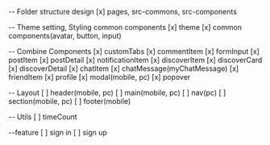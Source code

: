 -- Folder structure design
[x] pages, src-commons, src-components

-- Theme setting, Styling common components
[x] theme
[x] common components(avatar, button, input)

-- Combine Components
[x] customTabs
[x] commentItem
[x] formInput
[x] postItem
[x] postDetail
[x] notificationItem
[x] discoverItem
[x] discoverCard
[x] discoverDetail
[x] chatItem
[x] chatMessage(myChatMessage)
[x] friendItem
[x] profile
[x] modal(mobile, pc)
[x] popover

-- Layout
[ ] header(mobile, pc)
[ ] main(mobile, pc)
[ ] nav(pc)
[ ] section(mobile, pc)
[ ] footer(mobile)

-- Utils
[ ] timeCount

--feature
[ ] sign in
[ ] sign up

